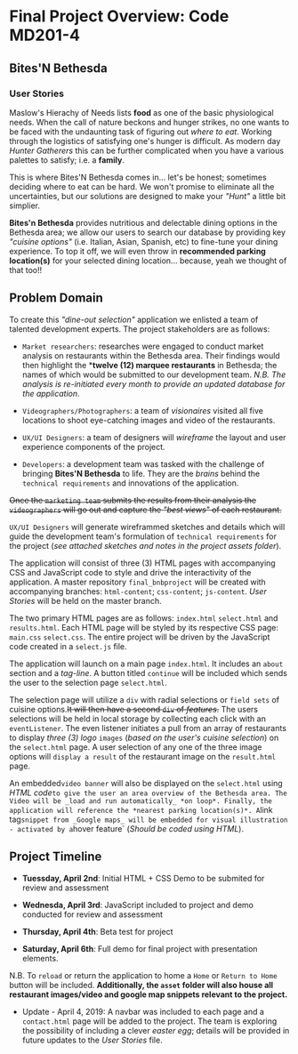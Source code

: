 # Final Project Overview: Code MD201-4

## Bites'N Bethesda 

### User Stories

Maslow's Hierachy of Needs lists **food** as one of the basic physiological needs. When the call of nature beckons and hunger strikes, no one wants to be faced with the undaunting task of figuring out _where to eat_. Working through the logistics of satisfying one's hunger is difficult. As modern day _Hunter Gatherers_ this can be further complicated when you have a various palettes to satisfy; i.e. a **family**.

This is where Bites'N Bethesda comes in... let's be honest; sometimes deciding where to eat can be hard. We won't promise to eliminate all the uncertainties, but our solutions are designed to make your _"Hunt"_ a little bit simplier.

**Bites'n Bethesda** provides nutritious and delectable dining options in the Bethesda area; we allow our users to search our database by providing key _"cuisine options"_ (i.e. Italian, Asian, Spanish, etc) to fine-tune your dining experience. To top it off, we will even throw in **recommended parking location(s)** for your selected dining location... because, yeah we thought of that too!!

## Problem Domain

To create this _"dine-out selection"_ application we enlisted a team of talented development experts. The project stakeholders are as follows:

- `Market researchers`: researches were engaged to conduct market analysis on restaurants within the Bethesda area. Their findings would then highlight the ***twelve (12) marquee restaurants** in Bethesda; the names of which would be submitted to our development team. _N.B. The analysis is re-initiated every month to provide an updated database for the application_.

- `Videographers/Photographers`: a team of _visionaires_ visited all five locations to shoot eye-catching images and video of the restaurants.

- `UX/UI Designers`: a team of designers will _wireframe_ the layout and user experience components of the project.

- `Developers`: a development team was tasked with the challenge of bringing **Bites'N Bethesda** to life. They are the _brains_ behind the `technical requirements` and innovations of the application.

~~Once the `marketing team` submits the results from their analysis the `videographers` will go out and capture the _"best views"_ of each restaurant.~~

`UX/UI Designers` will generate wireframmed sketches and details which will guide the development team's formulation of `technical requirements` for the project (_see attached sketches and notes in the project assets folder_).

The application will consist of three (3) HTML pages with accompanying CSS and JavaScript code to style and drive the interactivity of the application. A master repository `final_bnbproject` will be created with accompanying branches: `html-content`; `css-content`; `js-content`. _User Stories_ will be held on the master branch.

The two primary HTML pages are as follows: `index.html` `select.html` and `results.html`. Each HTML page will be styled by its respective CSS page: `main.css` `select.css`. The entire project will be driven by the JavaScript code created in a `select.js` file.

The application will launch on a main page `index.html`. It includes an `about` section and a *tag-line*. A button titled `continue` will be included which sends the user to the selection page `select.html`.

The selection page will utilize a `div` with radial selections or `field sets` of cuisine options.~~It will then have a second `div` of *features*.~~ The users selections will be held in local storage by collecting each click with an `eventListener`. The even listener initiates a pull from an array of restaurants to display *three (3) logo* `images` (_based on the user's cuisine selection_) on the `select.html` page. A user selection of any one of the three image options will `display a result` of the restaurant image on the `result.html` page.

An embedded`video banner` will also be displayed on the `select.html` using *HTML code*` to give the user an area overview of the Bethesda area. The Video will be _load and run automatically_ *on loop*. Finally, the application will reference the *nearest parking location(s)*. A `link tag` snippet from _Google maps_ will be embedded for visual illustration - activated by a `hover feature` (_Should be coded using HTML_).

## Project Timeline

- **Tuessday, April 2nd**: Initial HTML + CSS Demo to be submited for review and assessment

- **Wednesda, April 3rd**: JavaScript included to project and demo conducted for review and assessment

- **Thursday, April 4th**: Beta test for project

- **Saturday, April 6th**: Full demo for final project with presentation elements.

N.B. To `reload` or return the application to home a `Home` or `Return to Home` button will be included. **Additionally, the `asset` folder will also house all restaurant images/video and google map snippets relevant to the project.**

* Update - April 4, 2019: A navbar was included to each page and a `contact.html` page will be added to the project. The team is exploring the possibility of including a clever _easter egg_; details will be provided in future updates to the _User Stories_ file.